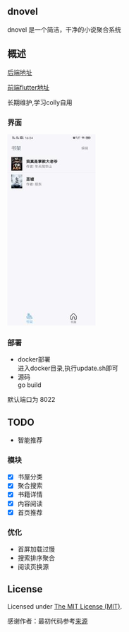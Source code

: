 dnovel
------------
dnovel 是一个简洁，干净的小说聚合系统

## 概述

[后端地址](https://github.com/dreamlu/dnovel)

[前端flutter地址](https://github.com/dreamlu/dnovel-flutter)

长期维护,学习colly自用  

### 界面  
![界面](static/img/dnovel_flutter.jpeg)

### 部署  
- docker部署  
进入docker目录,执行update.sh即可  
- 源码  
go build  

默认端口为 8022 

## TODO
- 智能推荐  

### 模块
- [x] 书屋分类
- [x] 聚合搜索
- [x] 书籍详情
- [x] 内容阅读
- [x] 首页推荐

### 优化
- 首屏加载过慢
- 搜索排序聚合
- 阅读页换源

## License
Licensed under [The MIT License (MIT)](LICENSE).

感谢作者：最初代码参考[来源](https://github.com/hipig/tonovel-go)  